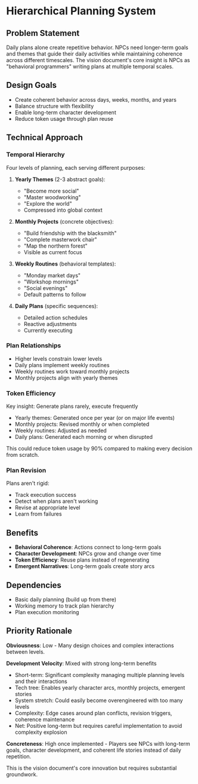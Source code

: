 # Hierarchical Planning System

## Problem Statement

Daily plans alone create repetitive behavior. NPCs need longer-term goals and themes that guide their daily activities while maintaining coherence across different timescales. The vision document's core insight is NPCs as "behavioral programmers" writing plans at multiple temporal scales.

## Design Goals

- Create coherent behavior across days, weeks, months, and years
- Balance structure with flexibility
- Enable long-term character development
- Reduce token usage through plan reuse

## Technical Approach

### Temporal Hierarchy

Four levels of planning, each serving different purposes:

1. **Yearly Themes** (2-3 abstract goals):
   - "Become more social"
   - "Master woodworking"
   - "Explore the world"
   - Compressed into global context

2. **Monthly Projects** (concrete objectives):
   - "Build friendship with the blacksmith"
   - "Complete masterwork chair"
   - "Map the northern forest"
   - Visible as current focus

3. **Weekly Routines** (behavioral templates):
   - "Monday market days"
   - "Workshop mornings"
   - "Social evenings"
   - Default patterns to follow

4. **Daily Plans** (specific sequences):
   - Detailed action schedules
   - Reactive adjustments
   - Currently executing

### Plan Relationships

- Higher levels constrain lower levels
- Daily plans implement weekly routines
- Weekly routines work toward monthly projects
- Monthly projects align with yearly themes

### Token Efficiency

Key insight: Generate plans rarely, execute frequently
- Yearly themes: Generated once per year (or on major life events)
- Monthly projects: Revised monthly or when completed
- Weekly routines: Adjusted as needed
- Daily plans: Generated each morning or when disrupted

This could reduce token usage by 90% compared to making every decision from scratch.

### Plan Revision

Plans aren't rigid:
- Track execution success
- Detect when plans aren't working
- Revise at appropriate level
- Learn from failures

## Benefits

- **Behavioral Coherence**: Actions connect to long-term goals
- **Character Development**: NPCs grow and change over time
- **Token Efficiency**: Reuse plans instead of regenerating
- **Emergent Narratives**: Long-term goals create story arcs

## Dependencies

- Basic daily planning (build up from there)
- Working memory to track plan hierarchy
- Plan execution monitoring

## Priority Rationale

**Obviousness**: Low - Many design choices and complex interactions between levels.

**Development Velocity**: Mixed with strong long-term benefits
- Short-term: Significant complexity managing multiple planning levels and their interactions
- Tech tree: Enables yearly character arcs, monthly projects, emergent stories
- System stretch: Could easily become overengineered with too many levels
- Complexity: Edge cases around plan conflicts, revision triggers, coherence maintenance
- Net: Positive long-term but requires careful implementation to avoid complexity explosion

**Concreteness**: High once implemented - Players see NPCs with long-term goals, character development, and coherent life stories instead of daily repetition.

This is the vision document's core innovation but requires substantial groundwork.